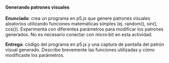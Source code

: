 #### Generando patrones visuales

**Enunciado**: crea un programa en p5.js que genere patrones visuales aleatorios utilizando funciones matemáticas simples (ej. random(), sin(), cos()). Experimenta con diferentes parámetros para modificar los patrones generados. No es necesario conectar con micro:bit en esta actividad.

**Entrega**: código del programa en p5.js y una captura de pantalla del patrón visual generado. Describe brevemente las funciones utilizadas y cómo modificaste los parámetros.